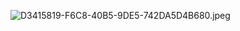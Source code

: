 ![D3415819-F6C8-40B5-9DE5-742DA5D4B680.jpeg](https://pic.zaqbest.com/i/2022/04/30/626d329b13616.jpeg)